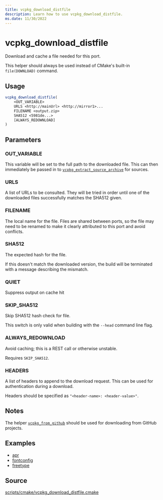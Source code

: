 ```yaml
---
title: vcpkg_download_distfile
description: Learn how to use vcpkg_download_distfile.
ms.date: 11/30/2022
---
```

# vcpkg_download_distfile

Download and cache a file needed for this port.

This helper should always be used instead of CMake's built-in `file(DOWNLOAD)` command.

## Usage

```cmake
vcpkg_download_distfile(
    <OUT_VARIABLE>
    URLS <http://mainUrl> <http://mirror1>...
    FILENAME <output.zip>
    SHA512 <5981de...>
    [ALWAYS_REDOWNLOAD]
)
```
## Parameters

### OUT_VARIABLE
This variable will be set to the full path to the downloaded file. This can then immediately be passed in to [`vcpkg_extract_source_archive`](vcpkg_extract_source_archive.md) for sources.

### URLS

A list of URLs to be consulted. They will be tried in order until one of the downloaded files successfully matches the SHA512 given.

### FILENAME

The local name for the file. Files are shared between ports, so the file may need to be renamed to make it clearly attributed to this port and avoid conflicts.

### SHA512

The expected hash for the file.

If this doesn't match the downloaded version, the build will be terminated with a message describing the mismatch.

### QUIET

Suppress output on cache hit

### SKIP_SHA512

Skip SHA512 hash check for file.

This switch is only valid when building with the `--head` command line flag.

### ALWAYS_REDOWNLOAD

Avoid caching; this is a REST call or otherwise unstable.

Requires `SKIP_SHA512`.

### HEADERS

A list of headers to append to the download request. This can be used for authentication during a download.

Headers should be specified as `"<header-name>: <header-value>"`.

## Notes

The helper [`vcpkg_from_github`](vcpkg_from_github.md) should be used for downloading from GitHub projects.

## Examples

- [apr](https://github.com/Microsoft/vcpkg/blob/master/ports/apr/portfile.cmake)
- [fontconfig](https://github.com/Microsoft/vcpkg/blob/master/ports/fontconfig/portfile.cmake)
- [freetype](https://github.com/Microsoft/vcpkg/blob/master/ports/freetype/portfile.cmake)

## Source

[scripts/cmake/vcpkg\_download\_distfile.cmake](https://github.com/Microsoft/vcpkg/blob/master/scripts/cmake/vcpkg_download_distfile.cmake)

